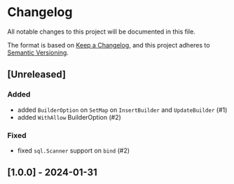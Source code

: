 # Changelog

All notable changes to this project will be documented in this file.

The format is based on [Keep a Changelog](https://keepachangelog.com/en/1.0.0/),
and this project adheres to [Semantic Versioning](https://semver.org/spec/v2.0.0.html).

## [Unreleased]
### Added
- added `BuilderOption` on `SetMap` on `InsertBuilder` and `UpdateBuilder` (#1)
- added `WithAllow` BuilderOption (#2)

### Fixed
- fixed `sql.Scanner` support on `bind` (#2)
  
## [1.0.0] - 2024-01-31
